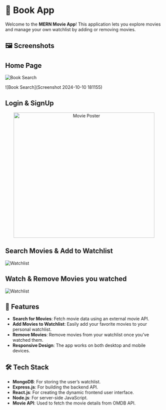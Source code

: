 # 📖  Book App

Welcome to the **MERN Movie App**! This application lets you explore movies and manage your own watchlist by adding or removing movies.

## 🖼️ Screenshots

## Home Page
![Book Search](Home1.jpg)

![Book Search](Screenshot 2024-10-10 181155)

## Login & SignUp
<div align="center">
  <img src="./frontend/imgs/login.jpg" width="450" height="400"  alt="Movie Poster">
</div>

## Search Movies & Add to Watchlist
![Watchlist](./frontend/imgs/search.jpg)

## Watch & Remove Movies you watched
![Watchlist](./frontend/imgs/watchlist.jpg)


## 🚀 Features

- **Search for Movies**: Fetch movie data using an external movie API.
- **Add Movies to Watchlist**: Easily add your favorite movies to your personal watchlist.
- **Remove Movies**: Remove movies from your watchlist once you’ve watched them.
- **Responsive Design**: The app works on both desktop and mobile devices.

## 🛠️ Tech Stack

- **MongoDB**: For storing the user’s watchlist.
- **Express.js**: For building the backend API.
- **React.js**: For creating the dynamic frontend user interface.
- **Node.js**: For server-side JavaScript.
- **Movie API**: Used to fetch the movie details from OMDB API.
